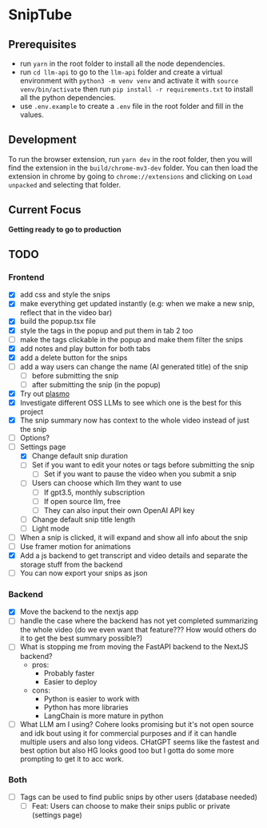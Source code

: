 # SnipTube

## Prerequisites

- run `yarn` in the root folder to install all the node dependencies.
- run `cd llm-api` to go to the `llm-api` folder and create a virtual environment with `python3 -m venv venv` and activate it with `source venv/bin/activate` then run `pip install -r requirements.txt` to install all the python dependencies.
- use `.env.example` to create a `.env` file in the root folder and fill in the values.

## Development

To run the browser extension, run `yarn dev` in the root folder, then you will find the extension in the `build/chrome-mv3-dev` folder. You can then load the extension in chrome by going to `chrome://extensions` and clicking on `Load unpacked` and selecting that folder.

## Current Focus

**Getting ready to go to production**

## TODO

### Frontend

- [x] add css and style the snips
- [x] make everything get updated instantly (e.g: when we make a new snip, reflect that in the video bar)
- [x] build the popup.tsx file
- [x] style the tags in the popup and put them in tab 2 too
- [ ] make the tags clickable in the popup and make them filter the snips
- [x] add notes and play button for both tabs
- [x] add a delete button for the snips
- [ ] add a way users can change the name (AI generated title) of the snip
  - [ ] before submitting the snip
  - [ ] after submitting the snip (in the popup)
- [x] Try out [plasmo](https://www.plasmo.com/)
- [x] Investigate different OSS LLMs to see which one is the best for this project
- [x] The snip summary now has context to the whole video instead of just the snip
- [ ] Options?
- [ ] Settings page
  - [x] Change default snip duration
  - [ ] Set if you want to edit your notes or tags before submitting the snip
    - [ ] Set if you want to pause the video when you submit a snip
  - [ ] Users can choose which llm they want to use
    - [ ] If gpt3.5, monthly subscription
    - [ ] If open source llm, free
    - [ ] They can also input their own OpenAI API key
  - [ ] Change default snip title length
  - [ ] Light mode
- [ ] When a snip is clicked, it will expand and show all info about the snip
- [ ] Use framer motion for animations
- [x] Add a js backend to get transcript and video details and separate the storage stuff from the backend
- [ ] You can now export your snips as json

### Backend

- [x] Move the backend to the nextjs app
- [ ] handle the case where the backend has not yet completed summarizing the whole video (do we even want that feature??? How would others do it to get the best summary possible?)
- [ ] What is stopping me from moving the FastAPI backend to the NextJS backend?
  - pros:
    - Probably faster
    - Easier to deploy
  - cons:
    - Python is easier to work with
    - Python has more libraries
    - LangChain is more mature in python
- [ ] What LLM am I using? Cohere looks promising but it's not open source and idk bout using it for commercial purposes and if it can handle multiple users and also long videos. CHatGPT seems like the fastest and best option but also HG looks good too but I gotta do some more prompting to get it to acc work.

### Both

- [ ] Tags can be used to find public snips by other users (database needed)
  - [ ] Feat: Users can choose to make their snips public or private (settings page)
